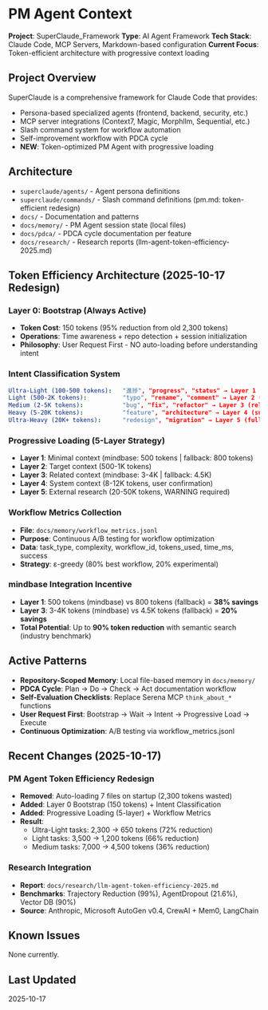 # PM Agent Context

**Project**: SuperClaude_Framework
**Type**: AI Agent Framework
**Tech Stack**: Claude Code, MCP Servers, Markdown-based configuration
**Current Focus**: Token-efficient architecture with progressive context loading

## Project Overview

SuperClaude is a comprehensive framework for Claude Code that provides:
- Persona-based specialized agents (frontend, backend, security, etc.)
- MCP server integrations (Context7, Magic, Morphllm, Sequential, etc.)
- Slash command system for workflow automation
- Self-improvement workflow with PDCA cycle
- **NEW**: Token-optimized PM Agent with progressive loading

## Architecture

- `superclaude/agents/` - Agent persona definitions
- `superclaude/commands/` - Slash command definitions (pm.md: token-efficient redesign)
- `docs/` - Documentation and patterns
- `docs/memory/` - PM Agent session state (local files)
- `docs/pdca/` - PDCA cycle documentation per feature
- `docs/research/` - Research reports (llm-agent-token-efficiency-2025.md)

## Token Efficiency Architecture (2025-10-17 Redesign)

### Layer 0: Bootstrap (Always Active)
- **Token Cost**: 150 tokens (95% reduction from old 2,300 tokens)
- **Operations**: Time awareness + repo detection + session initialization
- **Philosophy**: User Request First - NO auto-loading before understanding intent

### Intent Classification System
```yaml
Ultra-Light (100-500 tokens):   "進捗", "progress", "status" → Layer 1 only
Light (500-2K tokens):          "typo", "rename", "comment" → Layer 2 (target file)
Medium (2-5K tokens):           "bug", "fix", "refactor" → Layer 3 (related files)
Heavy (5-20K tokens):           "feature", "architecture" → Layer 4 (subsystem)
Ultra-Heavy (20K+ tokens):      "redesign", "migration" → Layer 5 (full + research)
```

### Progressive Loading (5-Layer Strategy)
- **Layer 1**: Minimal context (mindbase: 500 tokens | fallback: 800 tokens)
- **Layer 2**: Target context (500-1K tokens)
- **Layer 3**: Related context (mindbase: 3-4K | fallback: 4.5K)
- **Layer 4**: System context (8-12K tokens, user confirmation)
- **Layer 5**: External research (20-50K tokens, WARNING required)

### Workflow Metrics Collection
- **File**: `docs/memory/workflow_metrics.jsonl`
- **Purpose**: Continuous A/B testing for workflow optimization
- **Data**: task_type, complexity, workflow_id, tokens_used, time_ms, success
- **Strategy**: ε-greedy (80% best workflow, 20% experimental)

### mindbase Integration Incentive
- **Layer 1**: 500 tokens (mindbase) vs 800 tokens (fallback) = **38% savings**
- **Layer 3**: 3-4K tokens (mindbase) vs 4.5K tokens (fallback) = **20% savings**
- **Total Potential**: Up to **90% token reduction** with semantic search (industry benchmark)

## Active Patterns

- **Repository-Scoped Memory**: Local file-based memory in `docs/memory/`
- **PDCA Cycle**: Plan → Do → Check → Act documentation workflow
- **Self-Evaluation Checklists**: Replace Serena MCP `think_about_*` functions
- **User Request First**: Bootstrap → Wait → Intent → Progressive Load → Execute
- **Continuous Optimization**: A/B testing via workflow_metrics.jsonl

## Recent Changes (2025-10-17)

### PM Agent Token Efficiency Redesign
- **Removed**: Auto-loading 7 files on startup (2,300 tokens wasted)
- **Added**: Layer 0 Bootstrap (150 tokens) + Intent Classification
- **Added**: Progressive Loading (5-layer) + Workflow Metrics
- **Result**:
  - Ultra-Light tasks: 2,300 → 650 tokens (72% reduction)
  - Light tasks: 3,500 → 1,200 tokens (66% reduction)
  - Medium tasks: 7,000 → 4,500 tokens (36% reduction)

### Research Integration
- **Report**: `docs/research/llm-agent-token-efficiency-2025.md`
- **Benchmarks**: Trajectory Reduction (99%), AgentDropout (21.6%), Vector DB (90%)
- **Source**: Anthropic, Microsoft AutoGen v0.4, CrewAI + Mem0, LangChain

## Known Issues

None currently.

## Last Updated

2025-10-17
